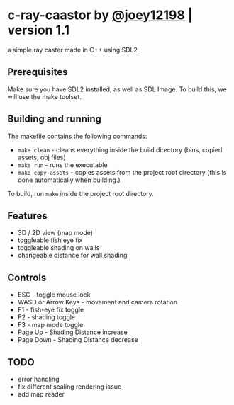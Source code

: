 # c-ray-caastor by [@joey12198](https://github.com/joey121982/) | version 1.1

<p> a simple ray caster made in C++ using SDL2 </p>

## Prerequisites

Make sure you have SDL2 installed, as well as SDL Image.
To build this, we will use the make toolset.

## Building and running

The makefile contains the following commands:

* ```make clean``` - cleans everything inside the build directory (bins, copied assets, obj files)
* ```make run``` - runs the executable
* ```make copy-assets``` - copies assets from the project root directory (this is done automatically when building.)

To build, run ```make``` inside the project root directory.

## Features

- 3D / 2D view (map mode)
- toggleable fish eye fix
- toggleable shading on walls
- changeable distance for wall shading

## Controls

- ESC - toggle mouse lock
- WASD or Arrow Keys - movement and camera rotation
- F1 - fish-eye fix toggle
- F2 - shading toggle
- F3 - map mode toggle
- Page Up - Shading Distance increase
- Page Down - Shading Distance decrease

## TODO

- error handling
- fix different scaling rendering issue
- add map reader
